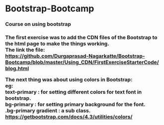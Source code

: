 # Bootstrap-Bootcamp
<h3>Course on using bootstrap<h3>

The first exercise was to add the CDN files of the Bootstrap to the html page to make the things working.<br>
The link the file:<br>
https://github.com/Durgaprasad-Nagarkatte/Bootstrap-Bootcamp/blob/master/Using_CDN/FirstExerciseStarterCode/blog.html

The next thing was about using <b>colors</b> in Bootstrap:<br>
eg: <br>
<b>text-primary</b> : for setting different colors for text font in bootstrap.<br>
<b>bg-primary</b> : for setting primary background for the font.<br>
<b>.bg-primary gradient</b> : a sub class.<br>
https://getbootstrap.com/docs/4.3/utilities/colors/
    
